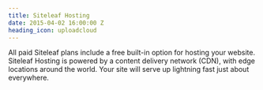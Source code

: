 ```yaml
---
title: Siteleaf Hosting
date: 2015-04-02 16:00:00 Z
heading_icon: uploadcloud
---
```


All paid Siteleaf plans include a free built-in option for hosting your website. Siteleaf Hosting is powered by a content delivery network (CDN), with edge locations around the world. Your site will serve up lightning fast just about everywhere.
